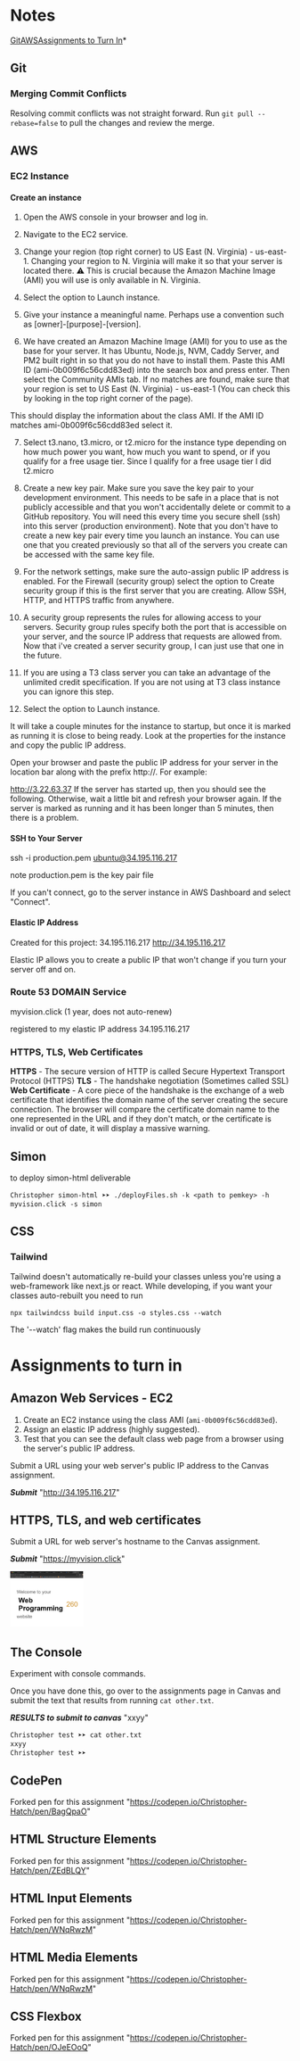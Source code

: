 # Notes

<div style="display: flex; flex-direction: row; items-align: center;">
    <a href="#git">Git</a>
    <a href="#aws">AWS</a>
    <a href="#assignments-to-turn-in">Assignments to Turn In</a> *
</div>


## Git

### Merging Commit Conflicts
Resolving commit conflicts was not straight forward. Run ```git pull --rebase=false``` to pull the changes and review the merge. 


## AWS

### EC2 Instance

#### Create an instance

1. Open the AWS console in your browser and log in.

2. Navigate to the EC2 service.

3. Change your region (top right corner) to US East (N. Virginia) - us-east-1. Changing your region to N. Virginia will make it so that your server is located there. ⚠ This is crucial because the Amazon Machine Image (AMI) you will use is only available in N. Virginia.

4. Select the option to Launch instance.

5. Give your instance a meaningful name. Perhaps use a convention such as [owner]-[purpose]-[version].

6. We have created an Amazon Machine Image (AMI) for you to use as the base for your server. It has Ubuntu, Node.js, NVM, Caddy Server, and PM2 built right in so that you do not have to install them. Paste this AMI ID (ami-0b009f6c56cdd83ed) into the search box and press enter. Then select the Community AMIs tab. If no matches are found, make sure that your region is set to US East (N. Virginia) - us-east-1 (You can check this by looking in the top right corner of the page).

This should display the information about the class AMI. If the AMI ID matches ami-0b009f6c56cdd83ed select it.

7. Select t3.nano, t3.micro, or t2.micro for the instance type depending on how much power you want, how much you want to spend, or if you qualify for a free usage tier. Since I qualify for a free usage tier I did t2.micro

8. Create a new key pair. Make sure you save the key pair to your development environment. This needs to be safe in a place that is not publicly accessible and that you won't accidentally delete or commit to a GitHub repository. You will need this every time you secure shell (ssh) into this server (production environment). Note that you don't have to create a new key pair every time you launch an instance. You can use one that you created previously so that all of the servers you create can be accessed with the same key file.

9. For the network settings, make sure the auto-assign public IP address is enabled. For the Firewall (security group) select the option to Create security group if this is the first server that you are creating. Allow SSH, HTTP, and HTTPS traffic from anywhere.

10. A security group represents the rules for allowing access to your servers. Security group rules specify both the port that is accessible on your server, and the source IP address that requests are allowed from. Now that i've created a server security group, I can just use that one in the future.

11. If you are using a T3 class server you can take an advantage of the unlimited credit specification. If you are not using at T3 class instance you can ignore this step.

12. Select the option to Launch instance.

It will take a couple minutes for the instance to startup, but once it is marked as running it is close to being ready. Look at the properties for the instance and copy the public IP address.

Open your browser and paste the public IP address for your server in the location bar along with the prefix http://. For example:

http://3.22.63.37
If the server has started up, then you should see the following. Otherwise, wait a little bit and refresh your browser again. If the server is marked as running and it has been longer than 5 minutes, then there is a problem.

#### SSH to Your Server

ssh -i production.pem ubuntu@34.195.116.217

note production.pem is the key pair file

If you can't connect, go to the server instance in AWS Dashboard and select "Connect".

#### Elastic IP Address

Created for this project:
34.195.116.217
http://34.195.116.217

Elastic IP allows you to create a public IP that won't change if you turn your server off and on.

### Route 53 DOMAIN Service

myvision.click
(1 year, does not auto-renew)

registered to my elastic IP address 34.195.116.217


### HTTPS, TLS, Web Certificates

**HTTPS** - The secure version of HTTP is called Secure Hypertext Transport Protocol (HTTPS)
**TLS** - The handshake negotiation (Sometimes called SSL)
**Web Certificate** - A core piece of the handshake is the exchange of a web certificate that identifies the domain name of the server creating the secure connection. The browser will compare the certificate domain name to the one represented in the URL and if they don't match, or the certificate is invalid or out of date, it will display a massive warning.

## Simon

to deploy simon-html deliverable
```
Christopher simon-html ➤➤ ./deployFiles.sh -k <path to pemkey> -h myvision.click -s simon
```

## CSS

### Tailwind

Tailwind doesn't automatically re-build your classes unless you're using a web-framework like next.js or react. While developing, if you want your classes auto-rebuilt you need to run 
```
npx tailwindcss build input.css -o styles.css --watch
```
The '--watch' flag makes the build run continuously

# Assignments to turn in


## Amazon Web Services - EC2

1. Create an EC2 instance using the class AMI (`ami-0b009f6c56cdd83ed`).
1. Assign an elastic IP address (highly suggested).
1. Test that you can see the default class web page from a browser using the server's public IP address.

Submit a URL using your web server's public IP address to the Canvas assignment.

***Submit*** "http://34.195.116.217"


## HTTPS, TLS, and web certificates

Submit a URL for web server's hostname to the Canvas assignment.

***Submit*** "https://myvision.click"

<img src="./assets/ec2_displays_basic_page.png" style="height: 100px">


## The Console

Experiment with console commands.

Once you have done this, go over to the assignments page in Canvas and submit the text that results from running `cat other.txt`.

***RESULTS to submit to canvas***
"xxyy"
```
Christopher test ➤➤ cat other.txt
xxyy
Christopher test ➤➤
```

## CodePen

Forked pen for this assignment "https://codepen.io/Christopher-Hatch/pen/BagQpaO"

## HTML Structure Elements

Forked pen for this assignment "https://codepen.io/Christopher-Hatch/pen/ZEdBLQY"

## HTML Input Elements

Forked pen for this assignment "https://codepen.io/Christopher-Hatch/pen/WNqRwzM"

## HTML Media Elements

Forked pen for this assignment "https://codepen.io/Christopher-Hatch/pen/WNqRwzM"

## CSS Flexbox

Forked pen for this assignment "https://codepen.io/Christopher-Hatch/pen/OJeEOoQ"
